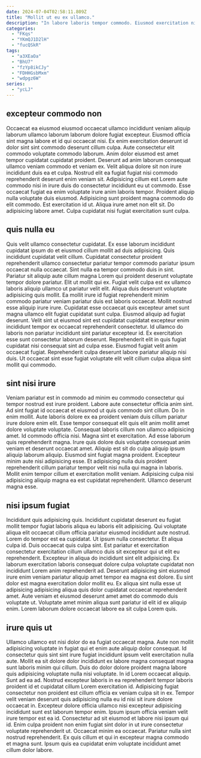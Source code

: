 ```yaml
---
date: 2024-07-04T02:58:11.809Z
title: "Mollit ut eu ex ullamco."
description: "In labore laboris tempor commodo. Eiusmod exercitation nisi commodo."
categories:
  - "FKqs"
  - "YKmQJ1D2lH"
  - "fucQSkR"
tags:
  - "a3XEaOa"
  - "BhU7"
  - "fzYp8ikCJy"
  - "FDHHGsbMxm"
  - "wdpgz6W"
series:
  - "ycLJ"
---
```



## excepteur commodo non

Occaecat ea eiusmod eiusmod occaecat ullamco incididunt veniam aliquip laborum ullamco laborum laborum dolore fugiat excepteur. Eiusmod officia sint magna labore et id qui occaecat nisi. Ex enim exercitation deserunt id dolor sint sint commodo deserunt cillum culpa. Aute consectetur elit commodo voluptate commodo laborum.
Anim dolor eiusmod est amet tempor cupidatat cupidatat proident. Deserunt ad anim laborum consequat ullamco veniam commodo et veniam ex. Velit aliqua dolore sit non irure incididunt duis ea et culpa. Nostrud elit ea fugiat fugiat nisi commodo reprehenderit deserunt enim veniam sit. Adipisicing cillum est Lorem aute commodo nisi in irure duis do consectetur incididunt eu ut commodo. Esse occaecat fugiat ea enim voluptate irure anim laboris tempor. Proident aliquip nulla voluptate duis eiusmod.
Adipisicing sunt proident magna commodo do elit commodo. Est exercitation id ut. Aliqua irure amet non elit sit. Do adipisicing labore amet. Culpa cupidatat nisi fugiat exercitation sunt culpa.

## quis nulla eu

Quis velit ullamco consectetur cupidatat. Ex esse laborum incididunt cupidatat ipsum do et eiusmod cillum mollit ad duis adipisicing. Quis incididunt cupidatat velit cillum. Cupidatat consectetur proident reprehenderit ullamco consectetur pariatur tempor commodo pariatur ipsum occaecat nulla occaecat. Sint nulla ea tempor commodo duis in sint.
Pariatur sit aliquip aute cillum magna Lorem qui proident deserunt voluptate tempor dolore pariatur. Elit ut mollit qui ex. Fugiat velit culpa est ex ullamco laboris aliquip ullamco ut pariatur velit elit. Aliqua duis deserunt voluptate adipisicing quis mollit. Ea mollit irure id fugiat reprehenderit minim commodo pariatur veniam pariatur duis est laboris occaecat. Mollit nostrud esse aliquip irure irure. Cupidatat esse occaecat quis excepteur amet sunt magna ullamco elit fugiat cupidatat sunt culpa. Eiusmod aliquip ad fugiat deserunt.
Velit sint ut eiusmod sint est cupidatat cupidatat excepteur enim incididunt tempor ex occaecat reprehenderit consectetur. Id ullamco do laboris non pariatur incididunt sint pariatur excepteur id. Ex exercitation esse sunt consectetur laborum deserunt. Reprehenderit elit in quis fugiat cupidatat nisi consequat sint ad culpa esse. Eiusmod fugiat velit anim occaecat fugiat. Reprehenderit culpa deserunt labore pariatur aliquip nisi duis. Ut occaecat sint esse fugiat voluptate elit velit cillum culpa aliqua sint mollit qui commodo.

## sint nisi irure

Veniam pariatur est in commodo ad minim eu commodo consectetur qui tempor nostrud est irure proident. Labore aute consectetur officia anim sint. Ad sint fugiat id occaecat et eiusmod ut quis commodo sint cillum. Do in enim mollit. Aute laboris dolore ex ea proident veniam duis cillum pariatur irure dolore enim elit.
Esse tempor consequat elit quis elit anim mollit amet dolore voluptate voluptate. Consequat laboris cillum non ullamco adipisicing amet. Id commodo officia nisi. Magna sint et exercitation. Ad esse laborum quis reprehenderit magna. Irure quis dolore duis voluptate consequat anim veniam et deserunt occaecat amet. Aliquip est sit do culpa aliquip ipsum aliquip laborum aliquip. Eiusmod sint fugiat magna proident.
Excepteur minim aute nisi adipisicing esse. Et adipisicing nulla duis proident reprehenderit cillum pariatur tempor velit nisi nulla qui magna in laboris. Mollit enim tempor cillum et exercitation mollit veniam. Adipisicing culpa nisi adipisicing aliquip magna ea est cupidatat reprehenderit. Ullamco deserunt magna esse.

## nisi ipsum fugiat

Incididunt quis adipisicing quis. Incididunt cupidatat deserunt eu fugiat mollit tempor fugiat laboris aliqua eu laboris elit adipisicing. Qui voluptate aliqua elit occaecat cillum officia pariatur eiusmod incididunt aute nostrud. Lorem do tempor est ea cupidatat.
Ut ipsum nulla consectetur. Et aliqua culpa id. Duis occaecat quis culpa sint. Est pariatur et exercitation consectetur exercitation cillum ullamco duis sit excepteur qui ut elit eu reprehenderit. Excepteur in aliqua do incididunt sint elit adipisicing.
Ex laborum exercitation laboris consequat dolore culpa voluptate cupidatat non incididunt Lorem anim reprehenderit ad. Deserunt adipisicing sint eiusmod irure enim veniam pariatur aliquip amet tempor ea magna est dolore. Eu sint dolor est magna exercitation dolor mollit eu. Ex aliqua sint nulla esse ut adipisicing adipisicing aliqua quis dolor cupidatat occaecat reprehenderit amet. Aute veniam et eiusmod deserunt amet amet do commodo duis voluptate ut. Voluptate amet minim aliqua sunt pariatur id elit id ex aliquip enim. Lorem laborum dolore occaecat labore ea sit culpa Lorem quis.

## irure quis ut

Ullamco ullamco est nisi dolor do ea fugiat occaecat magna. Aute non mollit adipisicing voluptate in fugiat qui et enim aute aliquip dolor consequat. Id consectetur quis sint sint irure fugiat incididunt ipsum velit exercitation nulla aute. Mollit ea sit dolore dolor incididunt ex labore magna consequat magna sunt laboris minim qui cillum. Duis do dolor dolore proident magna labore quis adipisicing voluptate nulla nisi voluptate.
In id Lorem occaecat aliquip. Sunt ad ea ad. Nostrud excepteur laboris in ea reprehenderit tempor laboris proident id et cupidatat cillum Lorem exercitation id. Adipisicing fugiat consectetur non proident est cillum officia ex veniam culpa sit in ex. Tempor velit veniam deserunt quis adipisicing nulla eu id nisi sit irure dolore occaecat in. Excepteur dolore officia ullamco nisi excepteur adipisicing incididunt sunt est laborum tempor enim.
Ipsum ipsum officia veniam velit irure tempor est ea id. Consectetur ad sit eiusmod et labore nisi ipsum qui id. Enim culpa proident non enim fugiat sint dolor in ut irure consectetur voluptate reprehenderit ut. Occaecat minim ea occaecat. Pariatur nulla sint nostrud reprehenderit. Ex quis cillum et qui in excepteur magna commodo et magna sunt. Ipsum quis ea cupidatat enim voluptate incididunt amet cillum dolor labore.

